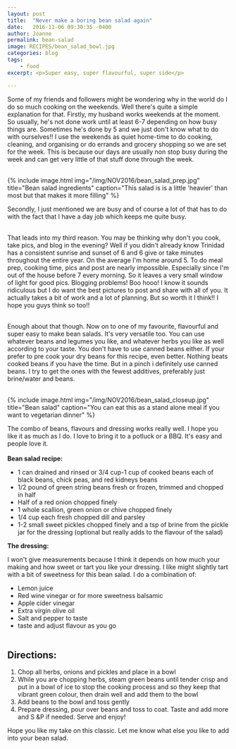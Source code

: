 ```yaml
---
layout: post
title:  "Never make a boring bean salad again"
date:   2016-11-06 09:30:35 -0400
author: Joanne
permalink: bean-salad
image: RECIPES/bean_salad_bowl.jpg
categories: blog
tags:
    - food
excerpt: <p>Super easy, super flavourful, super side</p>

---
```


Some of my friends and followers might be wondering why in the world do I do so much cooking on the weekends. Well there's quite a simple explanation for that.  Firstly, my husband works weekends at the moment. So usually, he's not done work until at least 6-7 depending on how busy things are.   Sometimes he's done by 5 and we just don't know what to do with ourselves!! I use the weekends as quiet home-time to do cooking, cleaning, and organising or do errands and grocery shopping so we are set for the week. This is because our days are usually non stop busy during the week and can get very little of that stuff done through the week.
<br><br>

{% include image.html
            img="/img/NOV2016/bean_salad_prep.jpg"
            title="Bean salad ingredients"
            caption="This salad is is a little 'heavier' than most but that makes it more filling" %}

Secondly, I just mentioned we are busy and of course a lot of that has to do with the fact that I have a day job which keeps me quite busy.  
<br>

That leads into my third reason.  You may be thinking why don't you cook, take pics, and blog in the evening? Well if you didn't already know Trinidad has a consistent sunrise and sunset of 6 and 6 give or take minutes throughout the entire year.  On the average I'm home around 5.  To do meal prep, cooking time, pics and post are nearly impossible. Especially since I'm out of the house before 7 every morning. So it leaves a very small window of light for good pics.  Blogging problems! Boo hooo! I know it sounds ridiculous but I do want the best pictures to post and share with all of you.  It actually takes a bit of work and a lot of planning.  But so worth it I think!! I hope you guys think so too!!
<br><br>

Enough about that though. Now on to one of my favourite, flavourful and super easy to make bean salads. It's very versatile too.  You can use whatever beans and legumes you like, and whatever herbs you like as well according to your taste. You don't have to use canned beans either. If your prefer to pre cook your dry beans for this recipe, even better.  Nothing beats cooked beans if you have the time. But in a pinch i definitely use canned beans.  I try to get the ones with the fewest additives, preferably just brine/water and beans.
<br><br>

{% include image.html
            img="/img/NOV2016/bean_salad_closeup.jpg"
            title="Bean salad"
            caption="You can eat this as a stand alone meal if you want to vegetarian dinner" %}

The combo of beans, flavours and dressing works really well. I hope you like it as much as I do.  I love to bring it to a potluck or a BBQ. It's easy and people love it.  
<br>
**Bean salad recipe:**

* 1 can drained and rinsed or 3/4 cup-1 cup of cooked beans each of black beans, chick peas, and red kidneys beans
* 1/2 pound of green string beans fresh or frozen, trimmed and chopped in half
* Half of a red onion chopped finely
* 1 whole scallion, green onion or chive chopped finely
* 1/4 cup each fresh chopped dill and parsley
* 1-2 small sweet pickles chopped finely and a tsp of brine from the pickle jar for the dressing (optional but really adds to the flavour of the salad)

**The dressing:**

I won't give measurements because I think it depends on how much your making and how sweet or tart you like your dressing.  I like might slightly tart with a bit of sweetness for this bean salad.
I do a combination of:

* Lemon juice
* Red wine vinegar or for more sweetness balsamic
* Apple cider vinegar
* Extra virgin olive oil
* Salt and pepper to taste
* taste and adjust flavour as you go
<br><br>

## Directions:

1. Chop all herbs, onions and pickles and place in a bowl
2. While you are chopping herbs, steam green beans until tender crisp and put in a bowl of ice to stop the cooking process and so they keep that vibrant green colour, then drain well and add them to the bowl
3. Add beans to the bowl and toss gently
4. Prepare dressing, pour over beans and toss to coat.  Taste and add more and S &P if needed.  Serve and enjoy!

Hope you like my take on this classic.  Let me know what else you like to add into your bean salad.  
